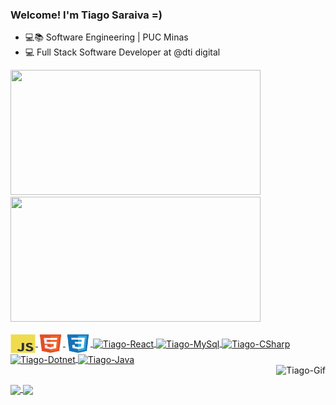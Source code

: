 ### Welcome! I'm Tiago Saraiva =)

- 💻📚  Software Engineering | PUC Minas
- 💻 Full Stack Software Developer at @dti digital
<div>
  <a href="https://github.com/tiagosaraivadev">
  <img height="200px" width="400px"src="https://github-readme-stats.vercel.app/api?username=tiagosaraivadev&theme=vue-dark&show_icons=true&hide_border=true&count_private=true"/>
  <img height="200px" width="400px" src="https://github-readme-stats.vercel.app/api/top-langs/?username=tiagosaraivadev&theme=vue-dark&show_icons=true&hide_border=true&layout=compact"/>
</div>
  <div style="display: inline_block"><br>
  <img align="center" alt="Tiago-Js" height="30" width="40" src="https://raw.githubusercontent.com/devicons/devicon/00f02ef57fb7601fd1ddcc2fe6fe670fef3ae3e4/icons/javascript/javascript-original.svg">
  <img align="center" alt="Tiago-Html" height="30" width="40" src="https://raw.githubusercontent.com/devicons/devicon/00f02ef57fb7601fd1ddcc2fe6fe670fef3ae3e4/icons/html5/html5-original.svg">
  <img align="center" alt="Tiago-Css" height="30" width="40" src="https://raw.githubusercontent.com/devicons/devicon/00f02ef57fb7601fd1ddcc2fe6fe670fef3ae3e4/icons/css3/css3-original.svg">
     <img align="center" alt="Tiago-React" height="30" width="40" src="https://cdn.jsdelivr.net/gh/devicons/devicon/icons/react/react-original.svg">
     <img align="center" alt="Tiago-MySql" height="30" width="40" src="https://cdn.jsdelivr.net/gh/devicons/devicon/icons/mysql/mysql-original-wordmark.svg" /> 
    <img align="center" alt="Tiago-CSharp" height="30" width="40" src="https://cdn.jsdelivr.net/gh/devicons/devicon/icons/csharp/csharp-original.svg" /> 
    <img align="center" alt="Tiago-Dotnet" height="30" width="40" src="https://cdn.jsdelivr.net/gh/devicons/devicon/icons/dot-net/dot-net-original.svg" />
  <img align="center" alt="Tiago-Java" height="30" width="40" src="https://cdn.jsdelivr.net/gh/devicons/devicon/icons/java/java-plain.svg" />
  </div>
    <img align="right" alt="Tiago-Gif" src="https://cdn.discordapp.com/attachments/880199164611407953/880275960887382036/picasion.com_9e01dcd93fe6607ac1e73334ae178cbf.gif"> 
   
    
  
  ##
 
<div> 
  <a href="https://api.whatsapp.com/send?phone=5531989576551" target="_blank">
    <img align="center" src="https://img.shields.io/badge/WhatsApp-25D366?style=for-the-badge&logo=whatsapp&logoColor=white">
  </a>
 <a href="https://www.linkedin.com/in/tiago-saraiva1" target="_blank">
   <img align="center" src="https://img.shields.io/badge/-LinkedIn-%230077B5?style=for-the-badge&logo=linkedin&logoColor=white">
 </a> 
</div>




